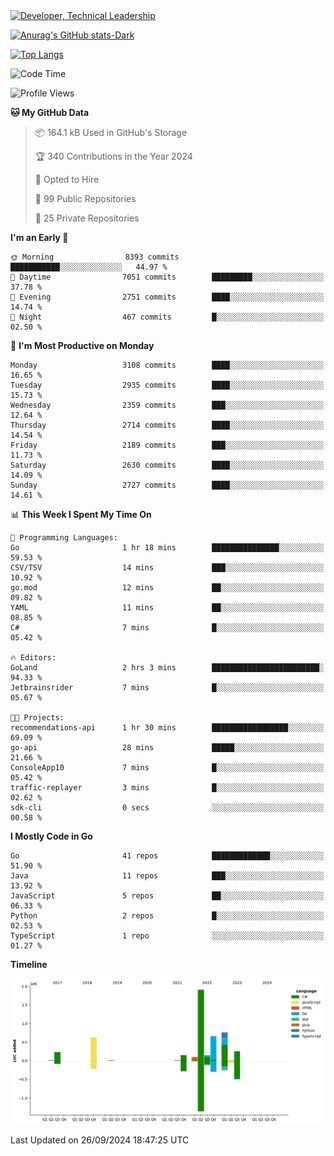 <div>
  <a href="https://www.linkedin.com/in/arielpineiro/" target="_blank" rel="nofollow noopener noreferrer">
    <img src="https://img.shields.io/badge/-LinkedIn-%230077B5?style=for-the-badge&logo=linkedin&logoColor=white" alt="Developer, Technical Leadership" title="Ariel Piñeiro">
  </a>
</div>

[![Anurag's GitHub stats-Dark](https://github-readme-stats.vercel.app/api?username=arielsrv&show_icons=true&theme=dark#gh-dark-mode-only)](https://github.com/anuraghazra/github-readme-stats#gh-dark-mode-only)

[![Top Langs](https://github-readme-stats.vercel.app/api/top-langs/?username=arielsrv&layout=compact&langs_count=10&theme=dark#gh-dark-mode-only)](https://github.com/anuraghazra/github-readme-stats&theme=dark#gh-dark-mode-only)

<!--START_SECTION:waka-->
![Code Time](http://img.shields.io/badge/Code%20Time-1%2C103%20hrs%2058%20mins-blue)

![Profile Views](http://img.shields.io/badge/Profile%20Views-3-blue)

**🐱 My GitHub Data** 

> 📦 164.1 kB Used in GitHub's Storage 
 > 
> 🏆 340 Contributions in the Year 2024
 > 
> 💼 Opted to Hire
 > 
> 📜 99 Public Repositories 
 > 
> 🔑 25 Private Repositories 
 > 
**I'm an Early 🐤** 

```text
🌞 Morning                8393 commits        ███████████░░░░░░░░░░░░░░   44.97 % 
🌆 Daytime                7051 commits        █████████░░░░░░░░░░░░░░░░   37.78 % 
🌃 Evening                2751 commits        ████░░░░░░░░░░░░░░░░░░░░░   14.74 % 
🌙 Night                  467 commits         █░░░░░░░░░░░░░░░░░░░░░░░░   02.50 % 
```
📅 **I'm Most Productive on Monday** 

```text
Monday                   3108 commits        ████░░░░░░░░░░░░░░░░░░░░░   16.65 % 
Tuesday                  2935 commits        ████░░░░░░░░░░░░░░░░░░░░░   15.73 % 
Wednesday                2359 commits        ███░░░░░░░░░░░░░░░░░░░░░░   12.64 % 
Thursday                 2714 commits        ████░░░░░░░░░░░░░░░░░░░░░   14.54 % 
Friday                   2189 commits        ███░░░░░░░░░░░░░░░░░░░░░░   11.73 % 
Saturday                 2630 commits        ████░░░░░░░░░░░░░░░░░░░░░   14.09 % 
Sunday                   2727 commits        ████░░░░░░░░░░░░░░░░░░░░░   14.61 % 
```


📊 **This Week I Spent My Time On** 

```text
💬 Programming Languages: 
Go                       1 hr 18 mins        ███████████████░░░░░░░░░░   59.53 % 
CSV/TSV                  14 mins             ███░░░░░░░░░░░░░░░░░░░░░░   10.92 % 
go.mod                   12 mins             ██░░░░░░░░░░░░░░░░░░░░░░░   09.82 % 
YAML                     11 mins             ██░░░░░░░░░░░░░░░░░░░░░░░   08.85 % 
C#                       7 mins              █░░░░░░░░░░░░░░░░░░░░░░░░   05.42 % 

🔥 Editors: 
GoLand                   2 hrs 3 mins        ████████████████████████░   94.33 % 
Jetbrainsrider           7 mins              █░░░░░░░░░░░░░░░░░░░░░░░░   05.67 % 

🐱‍💻 Projects: 
recommendations-api      1 hr 30 mins        █████████████████░░░░░░░░   69.09 % 
go-api                   28 mins             █████░░░░░░░░░░░░░░░░░░░░   21.66 % 
ConsoleApp10             7 mins              █░░░░░░░░░░░░░░░░░░░░░░░░   05.42 % 
traffic-replayer         3 mins              █░░░░░░░░░░░░░░░░░░░░░░░░   02.62 % 
sdk-cli                  0 secs              ░░░░░░░░░░░░░░░░░░░░░░░░░   00.58 % 
```

**I Mostly Code in Go** 

```text
Go                       41 repos            █████████████░░░░░░░░░░░░   51.90 % 
Java                     11 repos            ███░░░░░░░░░░░░░░░░░░░░░░   13.92 % 
JavaScript               5 repos             ██░░░░░░░░░░░░░░░░░░░░░░░   06.33 % 
Python                   2 repos             █░░░░░░░░░░░░░░░░░░░░░░░░   02.53 % 
TypeScript               1 repo              ░░░░░░░░░░░░░░░░░░░░░░░░░   01.27 % 
```



**Timeline**

![Lines of Code chart](https://raw.githubusercontent.com/arielsrv/arielsrv/main/assets/bar_graph.png)


 Last Updated on 26/09/2024 18:47:25 UTC
<!--END_SECTION:waka-->
